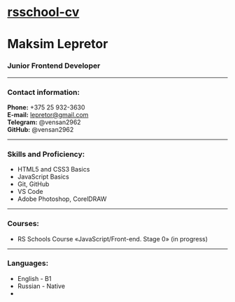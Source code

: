 # [rsschool-cv](https://vensan2962.github.io/rsschool-cv/)

# Maksim Lepretor

### Junior Frontend Developer

----------

### Contact information:

**Phone:** +375 25 932-3630  
**E-mail:** lepretor@gmail.com  
**Telegram:** @vensan2962  
**GitHub:** @vensan2962

----------

### Skills and Proficiency:

-   HTML5 and CSS3 Basics
-   JavaScript Basics
-   Git, GitHub
-   VS Code
-   Adobe Photoshop, CorelDRAW

----------

### Courses:

-   RS Schools Course «JavaScript/Front-end. Stage 0» (in progress)

----------

### Languages:

-   English - B1
-   Russian - Native
-  
